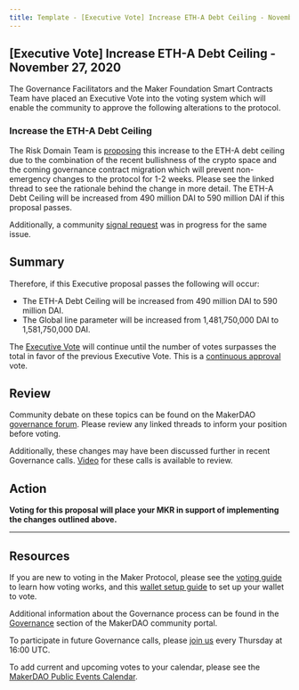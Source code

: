 ```yaml
---
title: Template - [Executive Vote] Increase ETH-A Debt Ceiling - November 27, 2020
---
```


## [Executive Vote] Increase ETH-A Debt Ceiling - November 27, 2020

The Governance Facilitators and the Maker Foundation Smart Contracts Team have placed an Executive Vote into the voting system which will enable the community to approve the following alterations to the protocol.

### Increase the ETH-A Debt Ceiling

The Risk Domain Team is [proposing](https://forum.makerdao.com/t/executive-vote-2020-11-27-eth-a-increase/5354) this increase to the ETH-A debt ceiling due to the combination of the recent bullishness of the crypto space and the coming governance contract migration which will prevent non-emergency changes to the protocol for 1-2 weeks. Please see the linked thread to see the rationale behind the change in more detail. The ETH-A Debt Ceiling will be increased from 490 million DAI to 590 million DAI if this proposal passes.

Additionally, a community [signal request](https://forum.makerdao.com/t/signal-request-adjust-eth-a-debt-ceiling/5315) was in progress for the same issue.

## Summary

Therefore, if this Executive proposal passes the following will occur:

- The ETH-A Debt Ceiling will be increased from 490 million DAI to 590 million DAI.
- The Global line parameter will be increased from 1,481,750,000 DAI to 1,581,750,000 DAI.

The [Executive Vote](https://community-development.makerdao.com/en/learn/governance/on-chain-gov) will continue until the number of votes surpasses the total in favor of the previous Executive Vote. This is a [continuous approval](https://community-development.makerdao.com/en/learn/governance/how-voting-works) vote.

## Review

Community debate on these topics can be found on the MakerDAO [governance forum](https://forum.makerdao.com/). Please review any linked threads to inform your position before voting.

Additionally, these changes may have been discussed further in recent Governance calls. [Video](https://www.youtube.com/playlist?list=PLLzkWCj8ywWNq5-90-Id6VPSsrk4OWVan) for these calls is available to review.

## Action

**Voting for this proposal will place your MKR in support of implementing the changes outlined above.**

---

## Resources

If you are new to voting in the Maker Protocol, please see the [voting guide](https://community-development.makerdao.com/en/learn/governance/how-voting-works/) to learn how voting works, and this [wallet setup guide](https://community-development.makerdao.com/en/learn/governance/voting-setup/) to set up your wallet to vote.

Additional information about the Governance process can be found in the [Governance](https://community-development.makerdao.com/en/learn/governance) section of the MakerDAO community portal.

To participate in future Governance calls, please [join us](https://github.com/makerdao/community/tree/master/governance/governance-and-risk-meetings) every Thursday at 16:00 UTC.

To add current and upcoming votes to your calendar, please see the [MakerDAO Public Events Calendar](https://calendar.google.com/calendar/embed?src=makerdao.com_3efhm2ghipksegl009ktniomdk%40group.calendar.google.com&ctz=UTC&mode=week&showCalendars=0&showPrint=0).
